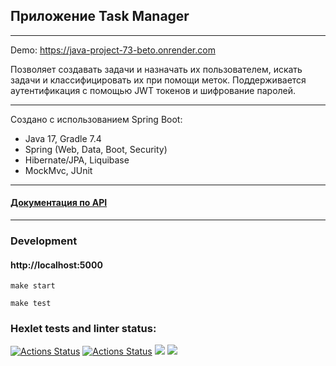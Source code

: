 ## Приложение Task Manager
***
Demo: https://java-project-73-beto.onrender.com 

Позволяет создавать задачи и назначать их пользователем, искать задачи и классифицировать их при помощи меток. Поддерживается аутентификация с помощью JWT токенов и шифрование паролей.
***
Создано с использованием Spring Boot:

* Java 17, Gradle 7.4
* Spring (Web, Data, Boot, Security)
* Hibernate/JPA, Liquibase
* MockMvc, JUnit
***
####  [Документация по API](https://java-project-73-beto.onrender.com/swagger-ui/index.html?configUrl=/v3/api-docs/swagger-config#/)
***
### Development

#### http://localhost:5000
````
make start

make test
````
### Hexlet tests and linter status:
[![Actions Status](https://github.com/Alexandr-Kuzmin13/java-project-73/workflows/hexlet-check/badge.svg)](https://github.com/Alexandr-Kuzmin13/java-project-73/actions)
[![Actions Status](https://github.com/Alexandr-Kuzmin13/java-project-72/workflows/main/badge.svg)](https://github.com/Alexandr-Kuzmin13/java-project-73/actions)
<a href="https://codeclimate.com/github/Alexandr-Kuzmin13/java-project-73/maintainability"><img src="https://api.codeclimate.com/v1/badges/1afde8e88b43ec0c0dfe/maintainability" /></a>
<a href="https://codeclimate.com/github/Alexandr-Kuzmin13/java-project-73/test_coverage"><img src="https://api.codeclimate.com/v1/badges/1afde8e88b43ec0c0dfe/test_coverage" /></a>
